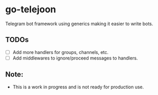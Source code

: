 # go-telejoon
Telegram bot framework using generics making it easier to write bots.

## TODOs
- [ ] Add more handlers for groups, channels, etc.
- [ ] Add middlewares to ignore/proceed messages to handlers.

## Note:
- This is a work in progress and is not ready for production use.

